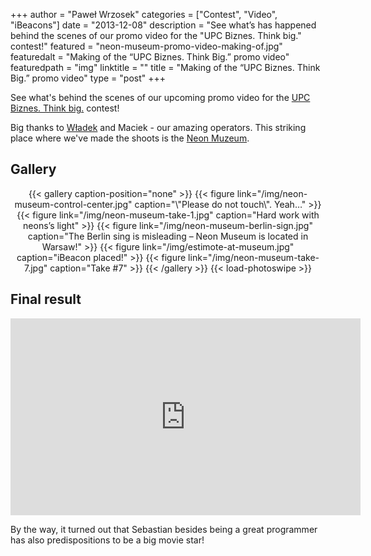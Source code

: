 +++
author = "Paweł Wrzosek"
categories = ["Contest", "Video", "iBeacons"]
date = "2013-12-08"
description = "See what’s has happened behind the scenes of our promo video for the \"UPC Biznes. Think big.\" contest!"
featured = "neon-museum-promo-video-making-of.jpg"
featuredalt = "Making of the “UPC Biznes. Think Big.﻿” promo video"
featuredpath = "img"
linktitle = ""
title = "Making of the “UPC Biznes. Think Big.﻿” promo video"
type = "post"
+++

See what's behind the scenes of our upcoming promo video for the [UPC Biznes. Think big.](https://www.facebook.com/UPCbiznes) contest!

Big thanks to [Władek](https://www.facebook.com/wladyslaw.prazmowski) and Maciek - our amazing operators. This striking place where we've made the shoots is the [Neon Muzeum](http://www.neonmuzeum.org).

## Gallery

<center>
{{< gallery caption-position="none" >}}
{{< figure link="/img/neon-museum-control-center.jpg" caption="\"Please do not touch\". Yeah…" >}}
{{< figure link="/img/neon-museum-take-1.jpg" caption="Hard work with neons’s light" >}}
{{< figure link="/img/neon-museum-berlin-sign.jpg" caption="The Berlin sing is misleading – Neon Museum is located in Warsaw!" >}}
{{< figure link="/img/estimote-at-museum.jpg" caption="iBeacon placed!" >}}
{{< figure link="/img/neon-museum-take-7.jpg" caption="Take #7" >}}
{{< /gallery >}} {{< load-photoswipe >}}
</center>

## Final result

<center>
	<div class="vid-container">
		<iframe width="560" height="315" src="https://www.youtube.com/embed/nmB8Qtk0BgE?rel=0" frameborder="0" allow="autoplay; encrypted-media" allowfullscreen></iframe>
	</div>
</center>


By the way, it turned out that Sebastian besides being a great programmer has also predispositions to be a big movie star!
